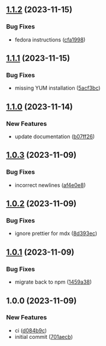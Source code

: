 ## [1.1.2](https://github.com/AtomiCloud/sulfone.silicon/compare/v1.1.1...v1.1.2) (2023-11-15)


### Bug Fixes

* fedora instructions ([cfa1998](https://github.com/AtomiCloud/sulfone.silicon/commit/cfa1998177cba7e4b4422196517c0a6162459455))

## [1.1.1](https://github.com/AtomiCloud/sulfone.silicon/compare/v1.1.0...v1.1.1) (2023-11-15)


### Bug Fixes

* missing YUM installation ([5acf3bc](https://github.com/AtomiCloud/sulfone.silicon/commit/5acf3bcc0cf9a2d068fb3490bc9253fd3763b132))

## [1.1.0](https://github.com/AtomiCloud/sulfone.silicon/compare/v1.0.3...v1.1.0) (2023-11-14)


### New Features

* update documentation ([b07ff26](https://github.com/AtomiCloud/sulfone.silicon/commit/b07ff26d5f3f314f3ba1e9a4426dd7b65d0aa54d))

## [1.0.3](https://github.com/AtomiCloud/sulfone.silicon/compare/v1.0.2...v1.0.3) (2023-11-09)


### Bug Fixes

* incorrect newlines ([af4e0e8](https://github.com/AtomiCloud/sulfone.silicon/commit/af4e0e83e3c61c92a21591c8a984f6be89fafb11))

## [1.0.2](https://github.com/AtomiCloud/sulfone.silicon/compare/v1.0.1...v1.0.2) (2023-11-09)


### Bug Fixes

* ignore prettier for mdx ([8d393ec](https://github.com/AtomiCloud/sulfone.silicon/commit/8d393ec085eea3255b583eb21584b5f82d9cfa19))

## [1.0.1](https://github.com/AtomiCloud/sulfone.silicon/compare/v1.0.0...v1.0.1) (2023-11-09)


### Bug Fixes

* migrate back to npm ([1459a38](https://github.com/AtomiCloud/sulfone.silicon/commit/1459a3878f85e545c50e5932a691300bebfbed0a))

## 1.0.0 (2023-11-09)


### New Features

* ci ([d084b9c](https://github.com/AtomiCloud/sulfone.silicon/commit/d084b9cbc906fadcaf0d0fef56003fd38877e99c))
* initial commit ([701aecb](https://github.com/AtomiCloud/sulfone.silicon/commit/701aecb2170456e3f03cdfe74ec812b1090c5774))
